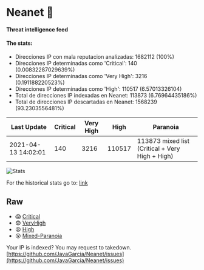 # Neanet :hocho:
#### Threat intelligence feed
#### The stats:

- Direcciones IP con mala reputacion analizadas: 1682112 (100%)
- Direcciones IP determinadas como 'Critical':  140 (0.00832287029639%)
- Direcciones IP determinadas como 'Very High':  3216 (0.191188220523%)
- Direcciones IP determinadas como 'High':  110517 (6.57013326104)
- Total de direcciones IP indexadas en Neanet:  113873 (6.76964435186%)
- Total de direcciones IP descartadas en Neanet:  1568239 (93.2303556481%)

| Last Update | Critical | Very High | High | Paranoia |
| --- | --- | --- | --- | --- |
| 2021-04-13 14:02:01 | 140 | 3216 | 110517 | 113873 mixed list (Critical + Very High + High)|

![Stats](https://docs.google.com/spreadsheets/d/e/2PACX-1vSnaNMIXVabIpDJjufMlzH7poXnshF3mgd8Is1g9ytUEzVsP5my4Trn8f-xkoLLQ38xpL3HtmUexLo6/pubchart?oid=501124687&format=image)

For the historical stats go to: [link](/stats.csv)
## Raw
- :scream: [Critical](https://raw.githubusercontent.com/JavaGarcia/Neanet/master/blacklists/neanet_critical.txt)
- :fearful: [VeryHigh](https://raw.githubusercontent.com/JavaGarcia/Neanet/master/blacklists/neanet_veryHigh.txtt)
- :frowning: [High](https://raw.githubusercontent.com/JavaGarcia/Neanet/master/blacklists/neanet_high.txt)
- :dizzy_face: [Mixed-Paranoia](https://raw.githubusercontent.com/JavaGarcia/Neanet/master/blacklists/neanet_all.txt)


Your IP is indexed? You may request to takedown. [https://github.com/JavaGarcia/Neanet/issues](https://github.com/JavaGarcia/Neanet/issues)





























































































































































































































































































































































































































































































































































































































































































































































































































































































































































































































































































































































































































































































































































































































































































































































































































































































































































































































































































































































































































































































































































































































































































































































































































































































































































































































































































































































































































































































































































































































































































































































































































































































































































































































































































































































































































































































































































































































































































































































































































































































































































































































































































































































































































































































































































































































































































































































































































































































































































































































































































































































































































































































































































































































































































































































































































































































































































































